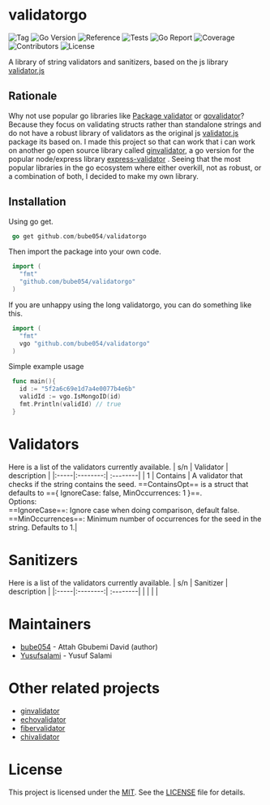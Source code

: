 # validatorgo

<img alt="Tag" src="https://img.shields.io/badge/tag-v0.1.0-blue?labelColor=gray"> <img alt="Go Version" src="https://img.shields.io/badge/Go->=1.13-00ADD8?labelColor=gray"> <img alt="Reference" src="https://img.shields.io/badge/-reference-00ADD8?logo=go&labelColor=gray"> <img alt="Tests" src="https://img.shields.io/badge/tests-passing-brightgreen?logo=github&labelColor=gray"> <img alt="Go Report" src="https://img.shields.io/badge/go_report-A%2B-00ADD8"> <img alt="Coverage" src="https://img.shields.io/badge/coverage-100%25-brightgreen?logo=codecov"> <img alt="Contributors" src="https://img.shields.io/badge/contributors-125-blueviolet"> <img alt="License" src="https://img.shields.io/badge/license-MIT-yellow">

A library of string validators and sanitizers, based on the js library [validator.js](https://github.com/validatorjs/validator.js)

## Rationale
Why not use popular go libraries like [Package validator](https://github.com/go-playground/validator) or [govalidator](https://github.com/asaskevich/govalidator)? Because they focus on validating structs rather than standalone strings and do not have a robust library of validators as the original js [validator.js](https://github.com/validatorjs/validator.js) package its based on.
I made this project so that can work that i can work on another go open source library called [ginvalidator](https://github.com/bube054/ginvalidator), a go version for the popular node/express library [express-validator](https://express-validator.github.io/docs/) . Seeing that the most popular libraries in the go ecosystem where either overkill, not as robust, or a combination of both, I decided to make my own library.

## Installation
Using go get.
 ```go
  go get github.com/bube054/validatorgo
 ```
Then import the package into your own code.
 ```go
  import (
    "fmt"
    "github.com/bube054/validatorgo"
  )
 ```
If you are unhappy using the long validatorgo, you can do something like this.
 ```go
  import (
    "fmt"
    vgo "github.com/bube054/validatorgo"
  )
 ```
Simple example usage
 ```go
  func main(){
    id := "5f2a6c69e1d7a4e0077b4e6b"
    validId := vgo.IsMongoID(id)
    fmt.Println(validId) // true
  }
 ```

# Validators
Here is a list of the validators currently available.
| s/n | Validator |  description  | 
|:-----|:--------:| :--------|
| 1 | Contains | A validator that checks if the string contains the seed. ==ContainsOpt== is a struct that defaults to =={ IgnoreCase: false, MinOccurrences: 1 }==. <br /> Options: <br /> ==IgnoreCase==: Ignore case when doing comparison, default false.<br /> ==MinOccurrences==: Minimum number of occurrences for the seed in the string. Defaults to 1.|

# Sanitizers
Here is a list of the validators currently available.
| s/n | Sanitizer |  description  | 
|:-----|:--------:| :--------|
|  |  | |

# Maintainers
- [bube054](https://github.com/bube054) - Attah Gbubemi David (author)
- [Yusufsalami](https://github.com/Yusufsalami) - Yusuf Salami

# Other related projects
- [ginvalidator](https://github.com/bube054/ginvalidator)
- [echovalidator](https://github.com/bube054/echovalidator)
- [fibervalidator](https://github.com/bube054/fibervalidator)
- [chivalidator](https://github.com/bube054/chivalidator)

# License
This project is licensed under the [MIT](https://github.com/bube054/validatorgo/blob/master/LICENSE). See the [LICENSE](https://github.com/bube054/validatorgo/blob/master/LICENSE) file for details.